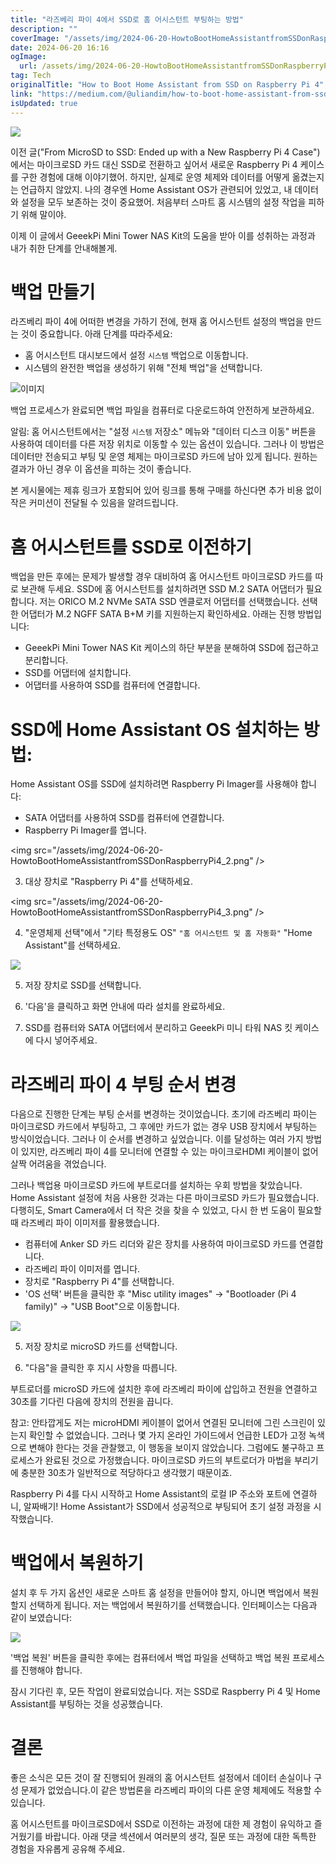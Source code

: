 ```yaml
---
title: "라즈베리 파이 4에서 SSD로 홈 어시스턴트 부팅하는 방법"
description: ""
coverImage: "/assets/img/2024-06-20-HowtoBootHomeAssistantfromSSDonRaspberryPi4_0.png"
date: 2024-06-20 16:16
ogImage: 
  url: /assets/img/2024-06-20-HowtoBootHomeAssistantfromSSDonRaspberryPi4_0.png
tag: Tech
originalTitle: "How to Boot Home Assistant from SSD on Raspberry Pi 4"
link: "https://medium.com/@uliandim/how-to-boot-home-assistant-from-ssd-on-raspberry-pi-4-ede6fbf0c721"
isUpdated: true
---
```






<img src="/assets/img/2024-06-20-HowtoBootHomeAssistantfromSSDonRaspberryPi4_0.png" />

이전 글("From MicroSD to SSD: Ended up with a New Raspberry Pi 4 Case")에서는 마이크로SD 카드 대신 SSD로 전환하고 싶어서 새로운 Raspberry Pi 4 케이스를 구한 경험에 대해 이야기했어. 하지만, 실제로 운영 체제와 데이터를 어떻게 옮겼는지는 언급하지 않았지. 나의 경우엔 Home Assistant OS가 관련되어 있었고, 내 데이터와 설정을 모두 보존하는 것이 중요했어. 처음부터 스마트 홈 시스템의 설정 작업을 피하기 위해 말이야.

이제 이 글에서 GeeekPi Mini Tower NAS Kit의 도움을 받아 이를 성취하는 과정과 내가 취한 단계를 안내해볼게.

# 백업 만들기

<div class="content-ad"></div>

라즈베리 파이 4에 어떠한 변경을 가하기 전에, 현재 홈 어시스턴트 설정의 백업을 만드는 것이 중요합니다. 아래 단계를 따라주세요:

- 홈 어시스턴트 대시보드에서 설정 ` 시스템 ` 백업으로 이동합니다.
- 시스템의 완전한 백업을 생성하기 위해 "전체 백업"을 선택합니다.

![이미지](/assets/img/2024-06-20-HowtoBootHomeAssistantfromSSDonRaspberryPi4_1.png)

백업 프로세스가 완료되면 백업 파일을 컴퓨터로 다운로드하여 안전하게 보관하세요.

<div class="content-ad"></div>

알림: 홈 어시스턴트에서는 "설정 ` 시스템 ` 저장소" 메뉴와 "데이터 디스크 이동" 버튼을 사용하여 데이터를 다른 저장 위치로 이동할 수 있는 옵션이 있습니다. 그러나 이 방법은 데이터만 전송되고 부팅 및 운영 체제는 마이크로SD 카드에 남아 있게 됩니다. 원하는 결과가 아닌 경우 이 옵션을 피하는 것이 좋습니다.

본 게시물에는 제휴 링크가 포함되어 있어 링크를 통해 구매를 하신다면 추가 비용 없이 작은 커미션이 전달될 수 있음을 알려드립니다.

# 홈 어시스턴트를 SSD로 이전하기

백업을 만든 후에는 문제가 발생할 경우 대비하여 홈 어시스턴트 마이크로SD 카드를 따로 보관해 두세요. SSD에 홈 어시스턴트를 설치하려면 SSD M.2 SATA 어댑터가 필요합니다. 저는 ORICO M.2 NVMe SATA SSD 엔클로저 어댑터를 선택했습니다. 선택한 어댑터가 M.2 NGFF SATA B+M 키를 지원하는지 확인하세요. 아래는 진행 방법입니다:

<div class="content-ad"></div>

- GeeekPi Mini Tower NAS Kit 케이스의 하단 부분을 분해하여 SSD에 접근하고 분리합니다.
- SSD를 어댑터에 설치합니다.
- 어댑터를 사용하여 SSD를 컴퓨터에 연결합니다.

# SSD에 Home Assistant OS 설치하는 방법:

Home Assistant OS를 SSD에 설치하려면 Raspberry Pi Imager를 사용해야 합니다:

- SATA 어댑터를 사용하여 SSD를 컴퓨터에 연결합니다.
- Raspberry Pi Imager를 엽니다.

<div class="content-ad"></div>

\<img src="/assets/img/2024-06-20-HowtoBootHomeAssistantfromSSDonRaspberryPi4_2.png" />

3. 대상 장치로 "Raspberry Pi 4"를 선택하세요.

\<img src="/assets/img/2024-06-20-HowtoBootHomeAssistantfromSSDonRaspberryPi4_3.png" />

4. "운영체제 선택"에서 "기타 특정용도 OS" ` "홈 어시스턴트 및 홈 자동화" ` "Home Assistant"를 선택하세요.

<div class="content-ad"></div>

<img src="/assets/img/2024-06-20-HowtoBootHomeAssistantfromSSDonRaspberryPi4_4.png" />

5. 저장 장치로 SSD를 선택합니다.

6. '다음'을 클릭하고 화면 안내에 따라 설치를 완료하세요.

7. SSD를 컴퓨터와 SATA 어댑터에서 분리하고 GeeekPi 미니 타워 NAS 킷 케이스에 다시 넣어주세요.

<div class="content-ad"></div>

# 라즈베리 파이 4 부팅 순서 변경

다음으로 진행한 단계는 부팅 순서를 변경하는 것이었습니다. 초기에 라즈베리 파이는 마이크로SD 카드에서 부팅하고, 그 후에만 카드가 없는 경우 USB 장치에서 부팅하는 방식이었습니다. 그러나 이 순서를 변경하고 싶었습니다. 이를 달성하는 여러 가지 방법이 있지만, 라즈베리 파이 4를 모니터에 연결할 수 있는 마이크로HDMI 케이블이 없어 살짝 어려움을 겪었습니다.

그러나 백업용 마이크로SD 카드에 부트로더를 설치하는 우회 방법을 찾았습니다. Home Assistant 설정에 처음 사용한 것과는 다른 마이크로SD 카드가 필요했습니다. 다행히도, Smart Camera에서 더 작은 것을 찾을 수 있었고, 다시 한 번 도움이 필요할 때 라즈베리 파이 이미저를 활용했습니다.

- 컴퓨터에 Anker SD 카드 리더와 같은 장치를 사용하여 마이크로SD 카드를 연결합니다.
- 라즈베리 파이 이미저를 엽니다.
- 장치로 "Raspberry Pi 4"를 선택합니다.
- 'OS 선택' 버튼을 클릭한 후 "Misc utility images" → "Bootloader (Pi 4 family)" → "USB Boot"으로 이동합니다.

<div class="content-ad"></div>

<img src="/assets/img/2024-06-20-HowtoBootHomeAssistantfromSSDonRaspberryPi4_5.png" />

5. 저장 장치로 microSD 카드를 선택합니다.

6. "다음"을 클릭한 후 지시 사항을 따릅니다.

부트로더를 microSD 카드에 설치한 후에 라즈베리 파이에 삽입하고 전원을 연결하고 30초를 기다린 다음에 장치의 전원을 끕니다.

<div class="content-ad"></div>

참고: 안타깝게도 저는 microHDMI 케이블이 없어서 연결된 모니터에 그린 스크린이 있는지 확인할 수 없었습니다. 그러나 몇 가지 온라인 가이드에서 언급한 LED가 고정 녹색으로 변해야 한다는 것을 관찰했고, 이 행동을 보이지 않았습니다. 그럼에도 불구하고 프로세스가 완료된 것으로 가정했습니다. 마이크로SD 카드의 부트로더가 마법을 부리기에 충분한 30초가 일반적으로 적당하다고 생각했기 때문이죠.

Raspberry Pi 4를 다시 시작하고 Home Assistant의 로컬 IP 주소와 포트에 연결하니, 알짜배기! Home Assistant가 SSD에서 성공적으로 부팅되어 초기 설정 과정을 시작했습니다.

# 백업에서 복원하기

설치 후 두 가지 옵션인 새로운 스마트 홈 설정을 만들어야 할지, 아니면 백업에서 복원할지 선택하게 됩니다. 저는 백업에서 복원하기를 선택했습니다. 인터페이스는 다음과 같이 보였습니다:

<div class="content-ad"></div>

<img src="/assets/img/2024-06-20-HowtoBootHomeAssistantfromSSDonRaspberryPi4_6.png" />

'백업 복원' 버튼을 클릭한 후에는 컴퓨터에서 백업 파일을 선택하고 백업 복원 프로세스를 진행해야 합니다.

잠시 기다린 후, 모든 작업이 완료되었습니다. 저는 SSD로 Raspberry Pi 4 및 Home Assistant를 부팅하는 것을 성공했습니다.

# 결론

<div class="content-ad"></div>

좋은 소식은 모든 것이 잘 진행되어 원래의 홈 어시스턴트 설정에서 데이터 손실이나 구성 문제가 없었습니다.이 같은 방법론을 라즈베리 파이의 다른 운영 체제에도 적용할 수 있습니다.

홈 어시스턴트를 마이크로SD에서 SSD로 이전하는 과정에 대한 제 경험이 유익하고 즐거웠기를 바랍니다. 아래 댓글 섹션에서 여러분의 생각, 질문 또는 과정에 대한 독특한 경험을 자유롭게 공유해 주세요.